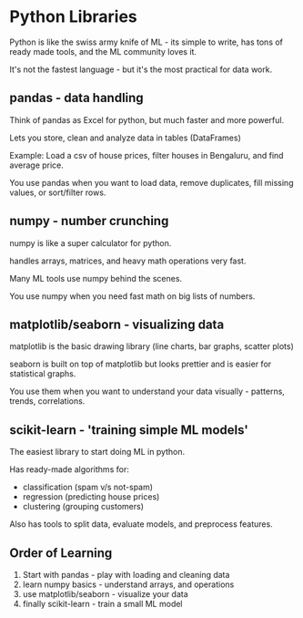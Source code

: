 # Python Libraries

Python is like the swiss army knife of ML - its simple to write, has tons of ready made tools, and the ML community loves it.

It's not the fastest language - but it's the most practical for data work.

## pandas - data handling

Think of pandas as Excel for python, but much faster and more powerful.

Lets you store, clean and analyze data in tables (DataFrames)

Example: Load a csv of house prices, filter houses in Bengaluru, and find average price.

You use pandas when you want to load data, remove duplicates, fill missing values, or sort/filter rows.

## numpy - number crunching

numpy is like a super calculator for python.

handles arrays, matrices, and heavy math operations very fast.

Many ML tools use numpy behind the scenes.

You use numpy when you need fast math on big lists of numbers.

## matplotlib/seaborn - visualizing data

matplotlib is the basic drawing library (line charts, bar graphs, scatter plots)

seaborn is built on top of matplotlib but looks prettier and is easier for statistical graphs.

You use them when you want to understand your data visually - patterns, trends, correlations.

## scikit-learn - 'training simple ML models'

The easiest library to start doing ML in python.

Has ready-made algorithms for:
- classification (spam v/s not-spam)
- regression (predicting house prices)
- clustering (grouping customers)

Also has tools to split data, evaluate models, and preprocess features.

## Order of Learning

1. Start with pandas - play with loading and cleaning data
2. learn numpy basics - understand arrays, and operations
3. use matplotlib/seaborn - visualize your data
4. finally scikit-learn - train a small ML model
